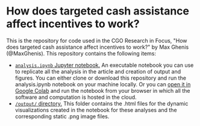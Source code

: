 # How does targeted cash assistance affect incentives to work?

This is the repository for code used in the CGO Research in Focus, "How does targeted cash assistance affect incentives to work?" by Max Ghenis (@MaxGhenis). This repository contains the following items:

* [`analysis.ipynb` Jupyter notebook.](https://github.com/TheCGO/cambridge-cash-assistance/blob/main/analysis.ipynb) An executable notebook you can use to replicate all the analysis in the article and creation of output and figures. You can either clone or download this repository and run the analysis.ipynb notebook on your machine locally. Or you can [open it in Google Colab](https://colab.research.google.com/github/TheCGO/cambridge-cash-assistance/blob/main/analysis.ipynb) and run the notebook from your browser in which all the software and computation is hosted in the cloud.
* [`/output/` directory.](https://github.com/TheCGO/cambridge-cash-assistance/blob/main/output) This folder contains the .html files for the dynamic visualizations created in the notebook for these analyses and the corresponding static .png image files.

